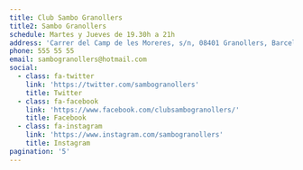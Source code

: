 ```yaml
---
title: Club Sambo Granollers
title2: Sambo Granollers
schedule: Martes y Jueves de 19.30h a 21h
address: 'Carrer del Camp de les Moreres, s/n, 08401 Granollers, Barcelona'
phone: 555 55 55
email: sambogranollers@hotmail.com
social:
  - class: fa-twitter
    link: 'https://twitter.com/sambogranollers'
    title: Twitter
  - class: fa-facebook
    link: 'https://www.facebook.com/clubsambogranollers/'
    title: Facebook
  - class: fa-instagram
    link: 'https://www.instagram.com/sambogranollers'
    title: Instagram
pagination: '5'
---
```


